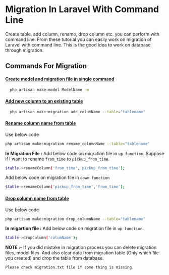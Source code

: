 
# Migration In Laravel With Command Line

Create table, add column, rename, drop column etc. you can 
perform with command line. From these tutorial you can easily 
work on migration of Laravel with command line. This is the 
good idea to work on database through migration.



## Commands For Migration
#### [Create model and migration file in single command]()


```bash
  php artisan make:model ModelName -m
```

 #### [Add new column to an existing table]()

  
```bash
  php artisan make:migration add_columName --table="tablename"
```




#### [Rename column name from table]()

Use below code

```bash
php artisan make:migration rename_columnName --table="tablename"
```

**In Migration File :**  Add below code on migration file in 
`up function`. Suppose if I want to rename `from_time` to 
`pickup_from_time`.
  


```bash
$table->renameColumn('from_time','pickup_from_time');
```

Add below code on migration file in `down function`

```bash
$table->renameColumn('pickup_from_time','from_time');
```


#### [Drop column name from table]()

Use below code

```bash
php artisan make:migration drop_columnName --table="tablename"
```

**In migartion file :** Add below code on migration file in 
`up function`. 

```bash
$table->dropColumn('columName');
```



**NOTE :-** If you did mistake in migration process you can delete migration files, model files. And also clear data from migration table
	(Only which file you created) and drop the table from database.
	
	Please check migration.txt file if some thing is missing.
